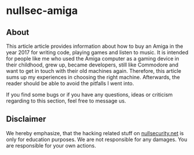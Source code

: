 # nullsec-amiga

About
-----
This article article provides information about how to buy an Amiga in the year 2017 for writing
code, playing games and listen to music. It is intended for people like me who used
the Amiga computer as a gaming device in their childhood, grew up, became developers,
still like Commodore and want to get in touch with their old machines again.
Therefore, this article sums up my experiences in choosing the right machine. Afterwards,
the reader should be able to avoid the pitfalls I went into.

If you find some bugs or if you have any questions, ideas or criticism regarding
to this section, feel free to message us.

Disclaimer
----------
We hereby emphasize, that the hacking related stuff on
[nullsecurity.net](http://nullsecurity.net) is only for education purposes.
We are not responsible for any damages. You are responsible for your own
actions.
